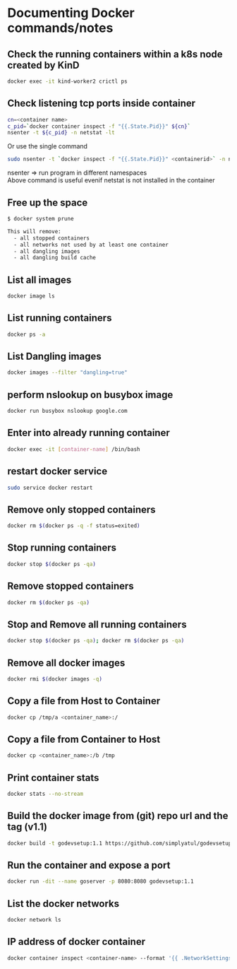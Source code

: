 # Documenting Docker commands/notes 

## Check the running containers within a k8s node created by KinD

```bash
docker exec -it kind-worker2 crictl ps
```

## Check listening tcp ports inside container

```bash
cn=<container name>
c_pid=`docker container inspect -f "{{.State.Pid}}" ${cn}`
nsenter -t ${c_pid} -n netstat -lt 
```
Or use the single command

```bash
sudo nsenter -t `docker inspect -f "{{.State.Pid}}" <containerid>` -n netstat

```
nsenter => run program in different namespaces  
Above command is useful evenif netstat is not installed in the container

## Free up the space

```bash
$ docker system prune

This will remove:
  - all stopped containers
  - all networks not used by at least one container
  - all dangling images
  - all dangling build cache
```

## List all images
```bash
docker image ls
```

## List running containers
```bash
docker ps -a
```

## List Dangling images
```bash
docker images --filter "dangling=true"
```

## perform nslookup on busybox image

```bash
docker run busybox nslookup google.com
```

## Enter into already running container

```bash
docker exec -it [container-name] /bin/bash
```

## restart docker service
```bash
sudo service docker restart
```

## Remove only stopped containers

```bash
docker rm $(docker ps -q -f status=exited)
```

## Stop running containers
```bash
docker stop $(docker ps -qa)
```

## Remove stopped containers
```bash
docker rm $(docker ps -qa)
```

## Stop and Remove all running containers 
```bash
docker stop $(docker ps -qa); docker rm $(docker ps -qa)
```

## Remove all docker images
```bash
docker rmi $(docker images -q)
```

## Copy a file from Host to Container
```bash
docker cp /tmp/a <container_name>:/
```

## Copy a file from Container to Host
```bash
docker cp <container_name>:/b /tmp
```

## Print container stats

```bash
docker stats --no-stream
```

## Build the docker image from (git) repo url and the tag (v1.1)
```bash
docker build -t godevsetup:1.1 https://github.com/simplyatul/godevsetup.git#v1.1
```

## Run the container and expose a port 
```bash
docker run -dit --name goserver -p 8080:8080 godevsetup:1.1
```

## List the docker networks
```bash
docker network ls
```

## IP address of docker container
```bash
docker container inspect <container-name> --format '{{ .NetworkSettings.Networks.kind.IPAddress }}'
```
